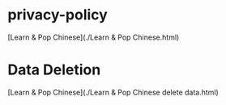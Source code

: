 # privacy-policy

[Learn & Pop Chinese](./Learn & Pop Chinese.html)

# Data Deletion

[Learn & Pop Chinese](./Learn & Pop Chinese delete data.html)
